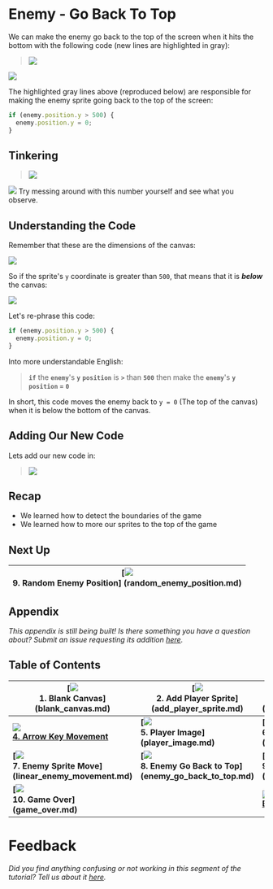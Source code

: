 # Enemy - Go Back To Top

We can make the enemy go back to the top of the screen when it hits the bottom
with the following code (new lines are highlighted in gray):

> ![](img/t8_enemy_go_back_to_top.gif)

<a href="http://jsbin.com/qiyuno/78/edit?js,output"
target="_blank">![](img/open_in_js_bin.png)</a>

The highlighted gray lines above (reproduced below) are responsible for making
the enemy sprite going back to the top of the screen:

```js
if (enemy.position.y > 500) {
  enemy.position.y = 0;
}
```

## Tinkering

> ![](img/t8_tinkering.gif)

![](img/checkmark.png) Try messing around with this number yourself and see what
you observe.

## Understanding the Code

Remember that these are the dimensions of the canvas:

![](img/t1_canvas_dimensions.png)

So if the sprite's `y` coordinate is greater than `500`, that means that it is
**_below_** the canvas:

![](img/t8_y_axis_greater_than_500.png)

Let's re-phrase this code:

```js
if (enemy.position.y > 500) {
  enemy.position.y = 0;
}
```

Into more understandable English:

> **`if`** the **`enemy`**'s **`y`** **`position`** is **`>`** than **`500`**
> then make the **`enemy`**'s **`y`** **`position`** **`=`** **`0`**

In short, this code moves the enemy back to `y = 0` (The top of the canvas) when
it is below the bottom of the canvas.

## Adding Our New Code

Lets add our new code in:

> ![](img/t8_add_code.gif)

## Recap

- We learned how to detect the boundaries of the game
- We learned how to more our sprites to the top of the game

## Next Up

| **[![](img/sq_9_random_enemy_position.gif)   <br> 9. Random Enemy Position]  (random_enemy_position.md)** |
| --------------------------------------------------------------------------------------------------------- |

## Appendix

_This appendix is still being built! Is there something you have a question
about? Submit an issue requesting its addition
[here](https://github.com/hackclub/hackclub/issues)._

## Table of Contents

| **[![](img/sq_1_blank_canvas.png)          <br> 1.  Blank Canvas]      (blank_canvas.md)**          | **[![](img/sq_2_add_player_sprite.png)    <br> 2. Add Player Sprite]    (add_player_sprite.md)**    | **[![](img/sq_3_linear_player_movement.gif)  <br> 3. Linear Player Movement] (linear_player_movement.md)** |
| --------------------------------------------------------------------------------------------------- | --------------------------------------------------------------------------------------------------- | ---------------------------------------------------------------------------------------------------------- |
| **[![](img/sq_4_arrow_key_movement.gif)    <br> 4.  Arrow Key Movement](arrow_key_movement.md)**    | **[![](img/sq_5_player_image.gif)         <br> 5. Player Image]         (player_image.md)**         | **[![](img/sq_6_add_enemy_sprite.gif)        <br> 6. Add Enemy Sprite]       (add_enemy_sprite.md)**       |
| **[![](img/sq_7_linear_enemy_movement.gif) <br> 7.  Enemy Sprite Move] (linear_enemy_movement.md)** | **[![](img/sq_8_enemy_go_back_to_top.gif) <br> 8. Enemy Go Back to Top] (enemy_go_back_to_top.md)** | **[![](img/sq_9_random_enemy_position.gif)   <br> 9. Random Enemy Position]  (random_enemy_position.md)**  |
| **[![](img/sq_10_game_over.gif)            <br> 10. Game Over]         (game_over.md)**             |                                                                                                     | **[![](img/readme.png) <br> Back to the README.md](README.md)**                                            |

# Feedback

_Did you find anything confusing or not working in this segment of the
tutorial? Tell us about it
[here](https://docs.google.com/forms/d/1IxbiDtyP-UOx3hRGu3o2I-iVll95xQ6I_pW8JS3TZ2k/viewform?entry.1677546962=Making+an+enemy+go+back+to+the+top+in+the+bullet+dodging+game)._
